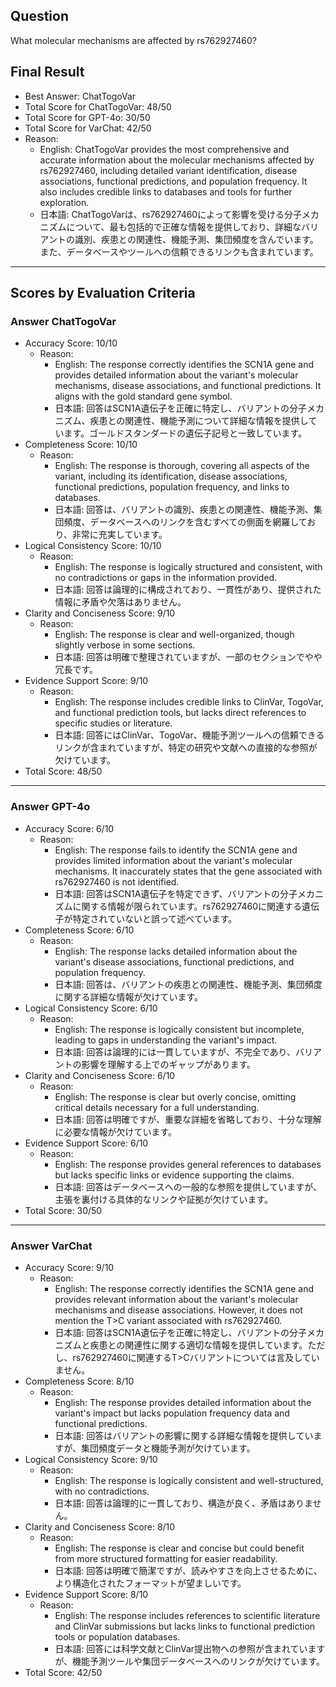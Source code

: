 ## Question

What molecular mechanisms are affected by rs762927460?

## Final Result

- Best Answer: ChatTogoVar
- Total Score for ChatTogoVar: 48/50
- Total Score for GPT-4o: 30/50
- Total Score for VarChat: 42/50
- Reason:
  - English: ChatTogoVar provides the most comprehensive and accurate information about the molecular mechanisms affected by rs762927460, including detailed variant identification, disease associations, functional predictions, and population frequency. It also includes credible links to databases and tools for further exploration.
  - 日本語: ChatTogoVarは、rs762927460によって影響を受ける分子メカニズムについて、最も包括的で正確な情報を提供しており、詳細なバリアントの識別、疾患との関連性、機能予測、集団頻度を含んでいます。また、データベースやツールへの信頼できるリンクも含まれています。

---

## Scores by Evaluation Criteria

### Answer ChatTogoVar
- Accuracy Score: 10/10
  - Reason: 
    - English: The response correctly identifies the SCN1A gene and provides detailed information about the variant's molecular mechanisms, disease associations, and functional predictions. It aligns with the gold standard gene symbol.
    - 日本語: 回答はSCN1A遺伝子を正確に特定し、バリアントの分子メカニズム、疾患との関連性、機能予測について詳細な情報を提供しています。ゴールドスタンダードの遺伝子記号と一致しています。
- Completeness Score: 10/10
  - Reason: 
    - English: The response is thorough, covering all aspects of the variant, including its identification, disease associations, functional predictions, population frequency, and links to databases.
    - 日本語: 回答は、バリアントの識別、疾患との関連性、機能予測、集団頻度、データベースへのリンクを含むすべての側面を網羅しており、非常に充実しています。
- Logical Consistency Score: 10/10
  - Reason: 
    - English: The response is logically structured and consistent, with no contradictions or gaps in the information provided.
    - 日本語: 回答は論理的に構成されており、一貫性があり、提供された情報に矛盾や欠落はありません。
- Clarity and Conciseness Score: 9/10
  - Reason: 
    - English: The response is clear and well-organized, though slightly verbose in some sections.
    - 日本語: 回答は明確で整理されていますが、一部のセクションでやや冗長です。
- Evidence Support Score: 9/10
  - Reason: 
    - English: The response includes credible links to ClinVar, TogoVar, and functional prediction tools, but lacks direct references to specific studies or literature.
    - 日本語: 回答にはClinVar、TogoVar、機能予測ツールへの信頼できるリンクが含まれていますが、特定の研究や文献への直接的な参照が欠けています。
- Total Score: 48/50

---

### Answer GPT-4o
- Accuracy Score: 6/10
  - Reason: 
    - English: The response fails to identify the SCN1A gene and provides limited information about the variant's molecular mechanisms. It inaccurately states that the gene associated with rs762927460 is not identified.
    - 日本語: 回答はSCN1A遺伝子を特定できず、バリアントの分子メカニズムに関する情報が限られています。rs762927460に関連する遺伝子が特定されていないと誤って述べています。
- Completeness Score: 6/10
  - Reason: 
    - English: The response lacks detailed information about the variant's disease associations, functional predictions, and population frequency.
    - 日本語: 回答は、バリアントの疾患との関連性、機能予測、集団頻度に関する詳細な情報が欠けています。
- Logical Consistency Score: 6/10
  - Reason: 
    - English: The response is logically consistent but incomplete, leading to gaps in understanding the variant's impact.
    - 日本語: 回答は論理的には一貫していますが、不完全であり、バリアントの影響を理解する上でのギャップがあります。
- Clarity and Conciseness Score: 6/10
  - Reason: 
    - English: The response is clear but overly concise, omitting critical details necessary for a full understanding.
    - 日本語: 回答は明確ですが、重要な詳細を省略しており、十分な理解に必要な情報が欠けています。
- Evidence Support Score: 6/10
  - Reason: 
    - English: The response provides general references to databases but lacks specific links or evidence supporting the claims.
    - 日本語: 回答はデータベースへの一般的な参照を提供していますが、主張を裏付ける具体的なリンクや証拠が欠けています。
- Total Score: 30/50

---

### Answer VarChat
- Accuracy Score: 9/10
  - Reason: 
    - English: The response correctly identifies the SCN1A gene and provides relevant information about the variant's molecular mechanisms and disease associations. However, it does not mention the T>C variant associated with rs762927460.
    - 日本語: 回答はSCN1A遺伝子を正確に特定し、バリアントの分子メカニズムと疾患との関連性に関する適切な情報を提供しています。ただし、rs762927460に関連するT>Cバリアントについては言及していません。
- Completeness Score: 8/10
  - Reason: 
    - English: The response provides detailed information about the variant's impact but lacks population frequency data and functional predictions.
    - 日本語: 回答はバリアントの影響に関する詳細な情報を提供していますが、集団頻度データと機能予測が欠けています。
- Logical Consistency Score: 9/10
  - Reason: 
    - English: The response is logically consistent and well-structured, with no contradictions.
    - 日本語: 回答は論理的に一貫しており、構造が良く、矛盾はありません。
- Clarity and Conciseness Score: 8/10
  - Reason: 
    - English: The response is clear and concise but could benefit from more structured formatting for easier readability.
    - 日本語: 回答は明確で簡潔ですが、読みやすさを向上させるために、より構造化されたフォーマットが望ましいです。
- Evidence Support Score: 8/10
  - Reason: 
    - English: The response includes references to scientific literature and ClinVar submissions but lacks links to functional prediction tools or population databases.
    - 日本語: 回答には科学文献とClinVar提出物への参照が含まれていますが、機能予測ツールや集団データベースへのリンクが欠けています。
- Total Score: 42/50